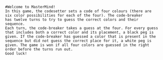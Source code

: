     #Welcome to MasterMind!
    In this game, the codesetter sets a code of four colours (there are 
    six color possibilities for each of the four). The code-breaker 
    has twelve turns to try to guess the correct colors and their sequence.
    Each turn, the code-breaker takes a guess at the four. For every guess 
    that includes both a correct color and its placement, a black peg is 
    given. If the code-breaker has guessed a color that is present in the 
    sequence but did not guess the correct place for it, a white peg is 
    given. The game is won if all four colors are guessed in the right 
    order before the turns run out. 
    Good luck! 
